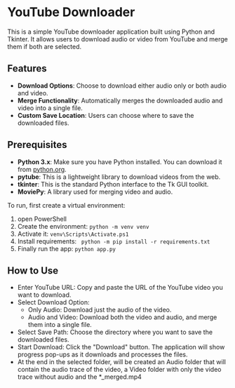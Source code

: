 # YouTube Downloader

This is a simple YouTube downloader application built using Python and Tkinter. It allows users to download audio or video from YouTube and merge them if both are selected.

## Features

- **Download Options**: Choose to download either audio only or both audio and video.
- **Merge Functionality**: Automatically merges the downloaded audio and video into a single file. 
- **Custom Save Location**: Users can choose where to save the downloaded files.

## Prerequisites

- **Python 3.x**: Make sure you have Python installed. You can download it from [python.org](https://www.python.org/).
- **pytube**: This is a lightweight library to download videos from the web.
- **tkinter**: This is the standard Python interface to the Tk GUI toolkit.
- **MoviePy**: A library used for merging video and audio.

To run, first create a virtual environment:
1. open PowerShell
2. Create the environment: ```python -m venv venv```
3. Activate it: ```venv\Scripts\Activate.ps1```
4. Install requirements: ``` python -m pip install -r requirements.txt```
5. Finally run the app: ```python app.py``` 

## How to Use

- Enter YouTube URL: Copy and paste the URL of the YouTube video you want to download.
- Select Download Option:
    - Only Audio: Download just the audio of the video.
    - Audio and Video: Download both the video and audio, and merge them into a single file.
- Select Save Path: Choose the directory where you want to save the downloaded files.
- Start Download: Click the "Download" button. The application will show progress pop-ups as it downloads and processes the files.
- At the end in the selected folder, will be created an Audio folder that will contain the audio trace of the video, a Video folder with only the video trace without audio and the *_merged.mp4
